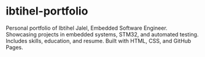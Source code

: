 # ibtihel-portfolio
Personal portfolio of Ibtihel Jalel, Embedded Software Engineer. Showcasing projects in embedded systems, STM32, and automated testing. Includes skills, education, and resume. Built with HTML, CSS, and GitHub Pages.
